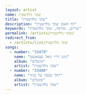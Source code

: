 ```yaml
---
layout: artist
name: שוכי גולדשטיין
title: "שוכי גולדשטיין"
description: "דף האמן שוכי גולדשטיין"
keywords: "שירים, מוזיקה, שוכי גולדשטיין"
permalink: /artists/שוכי-גולדשטיין/
redirect_from:
  - /artists/list/שוכי גולדשטיין
songs:
  - number: "33479"
    name: "ניגון דריי מאל געטאנצט"
    album: "סינגלים"
    artist: "שוכי גולדשטיין"
  - number: "33480"
    name: "רחל מבכה על בניה"
    album: "סינגלים"
    artist: "שוכי גולדשטיין"
---
```

